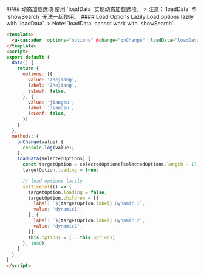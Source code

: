 
<cn>
#### 动态加载选项
使用 `loadData` 实现动态加载选项。
> 注意：`loadData` 与 `showSearch` 无法一起使用。
</cn>

<us>
#### Load Options Lazily
Load options lazily with `loadData`.
> Note: `loadData` cannot work with `showSearch`.
</us>

```html
<template>
  <a-cascader :options="options" @change="onChange" :loadData="loadData" placeholder="Please select" changeOnSelect/>
</template>
<script>
export default {
  data() {
    return {
      options: [{
        value: 'zhejiang',
        label: 'Zhejiang',
        isLeaf: false,
      }, {
        value: 'jiangsu',
        label: 'Jiangsu',
        isLeaf: false,
      }]
    }
  },
  methods: {
    onChange(value) {
      console.log(value);
    },
    loadData(selectedOptions) {
      const targetOption = selectedOptions[selectedOptions.length - 1];
      targetOption.loading = true;

      // load options lazily
      setTimeout(() => {
        targetOption.loading = false;
        targetOption.children = [{
          label: `${targetOption.label} Dynamic 1`,
          value: 'dynamic1',
        }, {
          label: `${targetOption.label} Dynamic 2`,
          value: 'dynamic2',
        }];
        this.options = [...this.options]
      }, 1000);
    }
  }
}
</script>
```


